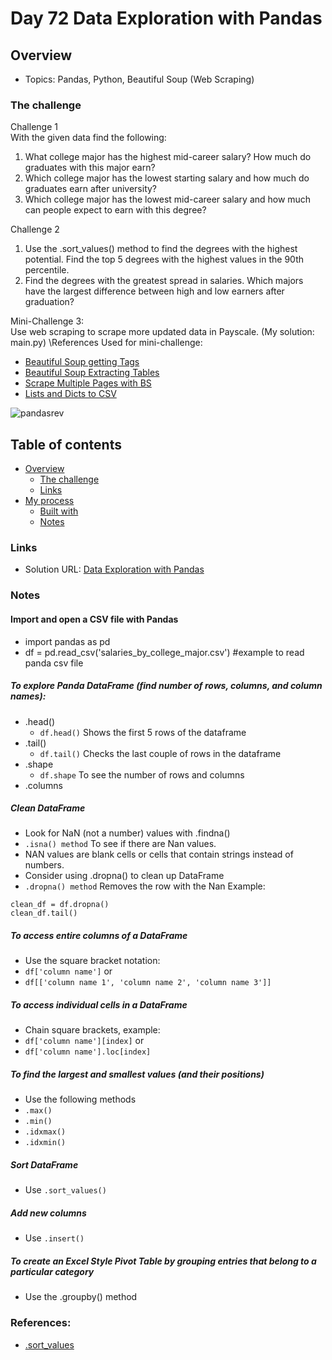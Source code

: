 # Day 72 Data Exploration with Pandas

## Overview

- Topics: Pandas, Python, Beautiful Soup (Web Scraping)

### The challenge

Challenge 1\
With the given data find the following:
1. What college major has the highest mid-career salary? How much do graduates with this major earn? 
2. Which college major has the lowest starting salary and how much do graduates earn after university?
3. Which college major has the lowest mid-career salary and how much can people expect to earn with this degree?

Challenge 2
1. Use the .sort_values() method to find the degrees with the highest potential. Find the top 5 degrees with the highest values in the 90th percentile. 
2. Find the degrees with the greatest spread in salaries. Which majors have the largest difference between high and low earners after graduation?

Mini-Challenge 3:\
Use web scraping to scrape more updated data in Payscale. (My solution: main.py) 
\References Used for mini-challenge:
- [Beautiful Soup getting Tags](https://www.geeksforgeeks.org/find-the-text-of-the-given-tag-using-beautifulsoup/)
- [Beautiful Soup Extracting Tables](https://www.pluralsight.com/guides/extracting-data-html-beautifulsoup)
- [Scrape Multiple Pages with BS](https://proxyway.com/knowledge-base/how-to-scrape-multiple-pages-using-beautifulsoup)
- [Lists and Dicts to CSV](https://blog.enterprisedna.co/how-to-write-a-list-to-csv-in-python/)

![pandasrev](https://github.com/Mikerniker/100_Days_of_Python/assets/63586831/01f1b27d-afd1-45ca-8272-03823a57b93d)

## Table of contents

- [Overview](#overview)
  - [The challenge](#the-challenge)
  - [Links](#links)
- [My process](#my-process)
  - [Built with](#built-with)
  - [Notes](#notes)

### Links

- Solution URL: [Data Exploration with Pandas](https://github.com/Mikerniker/100_Days_of_Python/tree/main/Day72)


### Notes

#### Import and open a CSV file with Pandas
- import pandas as pd
- df = pd.read_csv('salaries_by_college_major.csv') #example to read panda csv file

##### To explore Panda DataFrame (find number of rows, columns, and column names):
- .head()
  - ```df.head()``` Shows the first 5 rows of the dataframe
- .tail()
  - ```df.tail()```  Checks the last couple of rows in the dataframe
- .shape 
  - ```df.shape```  To see the number of rows and columns
- .columns

##### Clean DataFrame
- Look for NaN (not a number) values with .findna() 
- ```.isna() method``` To see if there are Nan values.
- NAN values are blank cells or cells that contain strings instead of numbers. 
- Consider using .dropna() to clean up DataFrame
-  ```.dropna() method``` Removes the row with the Nan
Example:
```
clean_df = df.dropna()
clean_df.tail()
```

##### To access entire columns of a DataFrame
- Use the square bracket notation: 
- ```df['column name']``` or
- ```df[['column name 1', 'column name 2', 'column name 3']]```

##### To access individual cells in a DataFrame
- Chain square brackets, example:
- ```df['column name'][index]``` or 
- ```df['column name'].loc[index]```

##### To find the largest and smallest values (and their positions)
- Use the following methods 
- ```.max()```
- ```.min()```
- ```.idxmax()```
- ```.idxmin()```

##### Sort DataFrame
- Use ```.sort_values()``` 

##### Add new columns
- Use ```.insert()```

##### To create an Excel Style Pivot Table by grouping entries that belong to a particular category
- Use the .groupby() method

### References:
- [.sort_values](https://pandas.pydata.org/pandas-docs/stable/reference/api/pandas.DataFrame.sort_values.html)
